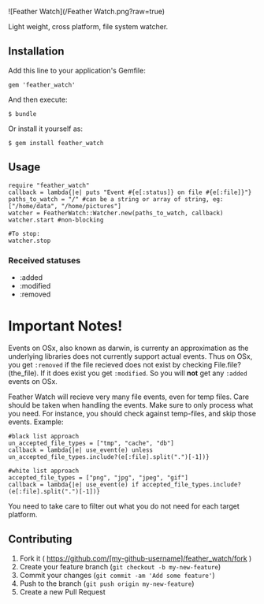 ![Feather Watch](/Feather Watch.png?raw=true)

Light weight, cross platform, file system watcher. 

## Installation

Add this line to your application's Gemfile:

    gem 'feather_watch'

And then execute:

    $ bundle

Or install it yourself as:

    $ gem install feather_watch

## Usage

	require "feather_watch"
	callback = lambda{|e| puts "Event #{e[:status]} on file #{e[:file]}"}
	paths_to_watch = "/" #can be a string or array of string, eg: ["/home/data", "/home/pictures"]
	watcher = FeatherWatch::Watcher.new(paths_to_watch, callback)
	watcher.start #non-blocking

	#To stop:
	watcher.stop

### Received statuses

 - :added
 - :modified
 - :removed


# Important Notes!
Events on OSx, also known as darwin, is currenty an approximation as the underlying libraries does not currently support actual events. Thus on OSx, you get `:removed` if the file recieved does not exist by checking File.file?(the_file). If it does exist you get `:modified`. So you will **not** get any `:added` events on OSx.

Feather Watch will recieve very many file events, even for temp files. Care should be taken when handling the events. Make sure to only process what you need. For instance, you should check against temp-files, and skip those events. Example:

	#black list approach
	un_accepted_file_types = ["tmp", "cache", "db"]
	callback = lambda{|e| use_event(e) unless un_accepted_file_types.include?(e[:file].split(".")[-1])} 

	#white list approach
	accepted_file_types = ["png", "jpg", "jpeg", "gif"]
	callback = lambda{|e| use_event(e) if accepted_file_types.include?(e[:file].split(".")[-1])}

You need to take care to filter out what you do not need for each target platform. 





## Contributing

1. Fork it ( https://github.com/[my-github-username]/feather_watch/fork )
2. Create your feature branch (`git checkout -b my-new-feature`)
3. Commit your changes (`git commit -am 'Add some feature'`)
4. Push to the branch (`git push origin my-new-feature`)
5. Create a new Pull Request
